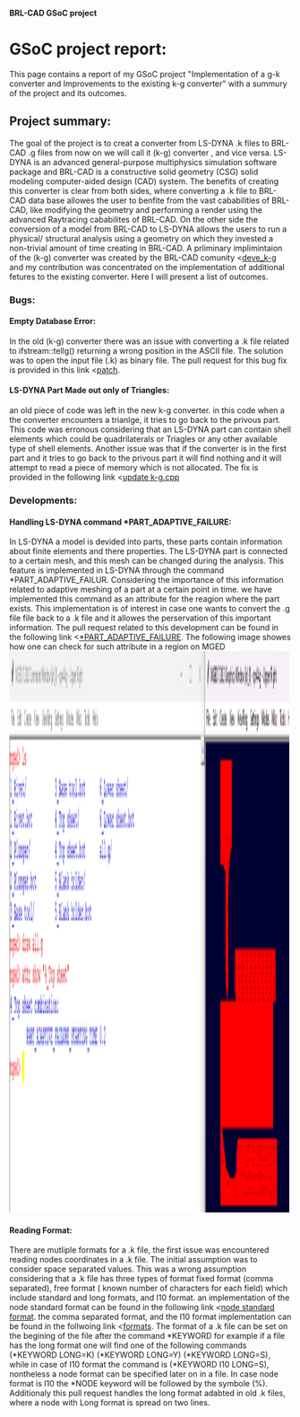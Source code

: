  **BRL-CAD GSoC project**

# GSoC project report: 
This page contains a report of my GSoC project "Implementation of a g-k converter and Improvements to the existing k-g converter" with a summury of the project and its outcomes. 
## Project summary: 
The goal of the project is to creat a converter from LS-DYNA .k files to BRL-CAD .g files from now on we will call it (k-g) converter , and vice versa. LS-DYNA is an advanced general-purpose multiphysics simulation software package and BRL-CAD is a constructive solid geometry (CSG) solid modeling computer-aided design (CAD) system. The benefits of creating this converter is clear from both sides, where converting a .k file to BRL-CAD data base allowes the user to benfite from the vast cababilities of BRL-CAD, like modifying the geometry and performing a render using the advanced Raytracing cababilites of BRL-CAD. On the other side the conversion of a model from BRL-CAD to LS-DYNA allows the users to run a physical/ structural analysis using a geometry on which they invested a non-trivial amount of time creating in BRL-CAD. A prliminary implimintaion of the (k-g) converter was created by the BRL-CAD comunity <[deve_k-g](https://github.com/BRL-CAD/brlcad/tree/devel_k-g) and my contribution was concentrated on the implementation of additional fetures to the existing converter. Here I will present a list of outcomes.
### Bugs:

#### Empty Database Error:
In the old (k-g) converter there was an issue with converting a .k file related to ifstream::tellg() returning a wrong position in the ASCII file. The solution was to open the input file (.k) as binary file. The pull request for this bug fix is provided in this link <[patch](https://github.com/BRL-CAD/brlcad/pull/118).

#### LS-DYNA Part Made out only of Triangles: 
an old piece of code was left in the new k-g converter. in this code when a the converter encounters a trianlge, it tries to go back to the privous part. This code was erronous considering that an LS-DYNA part can contain shell elements which could be quadrilaterals or Triagles or any other available type of shell elements. Another issue was that if the converter is in the first part and it tries to go back to the privous part it will find nothing and it will attempt to read a piece of memory which is not allocated.
The fix is provided in the following link <[update k-g.cpp](https://github.com/BRL-CAD/brlcad/pull/134)

### Developments:

#### Handling LS-DYNA command *PART_ADAPTIVE_FAILURE:
In LS-DYNA a model is devided into parts, these parts contain information about finite elements and there properties. The LS-DYNA part is connected to a certain mesh, and this mesh can be changed during the analysis. This feature is implemented in LS-DYNA through the command *PART_ADAPTIVE_FAILUR. Considering the importance of this information related to adaptive meshing of a part at a certain point in time. we have implemented this command as an attribute for the reagion where the part exists. This implementation is of interest in case one wants to convert the .g file file back to a .k file and it allowes the perservation of this important information. The pull request related to this development can be found in the following link <[*PART_ADAPTIVE_FAILURE](https://github.com/BRL-CAD/brlcad/pull/142).
The following image showes how one can check for such attribute in a region on MGED
<img src="/attr1.png" width="500" height="1000">

#### Reading Format: 
There are mutliple formats for a .k file, the first issue was encountered reading nodes coordinates in a .k file. The initial assumption was to consider space separated values. This was a wrong assumption considering that a .k file has three types of format fixed format (comma separated), free format ( known number of characters for each field) which include standard and long formats, and I10 format. an implementation of the node standard format can be found in the following link <[node standard format](https://github.com/BRL-CAD/brlcad/pull/143). the comma separated format, and the I10 format implementation can be found in the follwoing link <[formats](https://github.com/BRL-CAD/brlcad/pull/144). The format of a .k file can be set on the begining of the file after the command *KEYWORD for example if a file has the long format one will find one of the following commands (*KEYWORD LONG=K) (*KEYWORD LONG=Y) (*KEYWORD LONG=S), while in case of I10 format the command is (*KEYWORD I10 LONG=S), nontheless a node format can be specified later on in a file. In case node format is I10 the *NODE keyword will be followed by the symbole (%). Additionaly this pull request handles the long format adabted in old .k files, where a node with Long format is spread on two lines.









